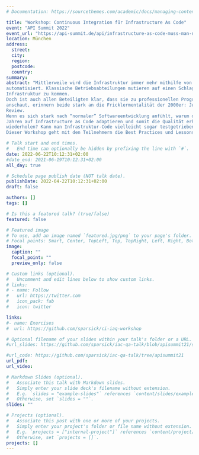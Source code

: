 ```yaml
---
# Documentation: https://sourcethemes.com/academic/docs/managing-content/

title: "Workshop: Continuous Integration für Infrastructure As Code"
event: "API Summit 2022"
event_url: "https://api-summit.de/api/infrastructure-as-code-muss-man-nicht-testen-hauptsache-es-laeuft/"
location: München
address:
  street:
  city:
  region:
  postcode:
  country:
summary:
abstract: "Mittlerweile wird die Infrastruktur immer mehr mithilfe von Code (Provisionierungsskripte, Dockerfiles, (Shell-) Skripte etc. ) beschrieben und
automatisiert. Klassische Betriebsabteilungen mutieren auf einen Schlag zu Entwicklungsabteilungen und müssen programmieren, um an ihre
Infrastruktur zu kommen.
Doch ist auch allen Beteiligten klar, dass sie zu professionellen Programmierern geworden sind? Wenn man sich Entwicklungsprozess und Code
anschaut, erinnern beide stark an die Fricklermentalität der 2000er: Juhuu, es läuft irgendwie, kein VCS, keine Qualitätssicherung mit Test oder
Review.
Wenn es sich stark nach “normaler” Softwareentwicklung anfühlt, warum dann auch nicht die Best Practices und Lessons Learned der letzten 30
Jahren auf Infrastructure as Code adaptieren und somit die Qualität erhöhen? Müssen die frisch gebackenen OpsDevs die alten Fehler der Devs
wiederholen? Kann man Infrastruktur-Code vielleicht sogar testgetrieben entwickeln?
Dieser Workshop geht mit den Teilnehmern die Best Practices und Lessons Learned aus der klassischen Softwareentwicklung durch und zeigt wie diese sich auf Infrastructure As Code adaptieren lassen."

# Talk start and end times.
#   End time can optionally be hidden by prefixing the line with `#`.
date: 2022-06-22T10:12:31+02:00
#date_end: 2021-06-19T10:12:31+02:00
all_day: true

# Schedule page publish date (NOT talk date).
publishDate: 2022-04-22T10:12:31+02:00
draft: false

authors: []
tags: []

# Is this a featured talk? (true/false)
featured: false

# Featured image
# To use, add an image named `featured.jpg/png` to your page's folder.
# Focal points: Smart, Center, TopLeft, Top, TopRight, Left, Right, BottomLeft, Bottom, BottomRight.
image:
  caption: ""
  focal_point: ""
  preview_only: false

# Custom links (optional).
#   Uncomment and edit lines below to show custom links.
# links:
# - name: Follow
#   url: https://twitter.com
#   icon_pack: fab
#   icon: twitter

links:
#- name: Exercises
#  url: https://github.com/sparsick/ci-iaq-workshop

# Optional filename of your slides within your talk's folder or a URL.
#url_slides: https://github.com/sparsick/iac-qa-talk/blob/apisummit21/slides/2021.06%20-%20API%20Summit-%20CI%20f%C3%BCr%20Infrastructure%20As%20Code.pdf

#url_code: https://github.com/sparsick/iac-qa-talk/tree/apisummit21
url_pdf:
url_video:

# Markdown Slides (optional).
#   Associate this talk with Markdown slides.
#   Simply enter your slide deck's filename without extension.
#   E.g. `slides = "example-slides"` references `content/slides/example-slides.md`.
#   Otherwise, set `slides = ""`.
slides: ""

# Projects (optional).
#   Associate this post with one or more of your projects.
#   Simply enter your project's folder or file name without extension.
#   E.g. `projects = ["internal-project"]` references `content/project/deep-learning/index.md`.
#   Otherwise, set `projects = []`.
projects: []
---
```

